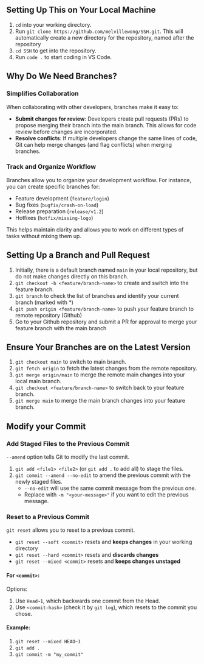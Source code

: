 ## Setting Up This on Your Local Machine

1. `cd` into your working directory.
2. Run `git clone https://github.com/melvillewong/SSH.git`. This will automatically create a new directory for the repository, named after the repository
3. `cd SSH` to get into the repository.
4. Run `code .` to start coding in VS Code.

## Why Do We Need Branches?

### Simplifies Collaboration

When collaborating with other developers, branches make it easy to:

-   **Submit changes for review**: Developers create pull requests (PRs) to propose merging their branch into the main branch. This allows for code review before changes are incorporated.
-   **Resolve conflicts**: If multiple developers change the same lines of code, Git can help merge changes (and flag conflicts) when merging branches.

### Track and Organize Workflow

Branches allow you to organize your development workflow. For instance, you can create specific branches for:

-   Feature development (`feature/login`)
-   Bug fixes (`bugfix/crash-on-load`)
-   Release preparation (`release/v1.2`)
-   Hotfixes (`hotfix/missing-logo`)

This helps maintain clarity and allows you to work on different types of tasks without mixing them up.

## Setting Up a Branch and Pull Request

1. Initially, there is a default branch named `main` in your local repository, but do not make changes directly on this branch.
2. `git checkout -b <feature/branch-name>` to create and switch into the feature branch.
3. `git branch` to check the list of branches and identify your current branch (marked with \*)
4. `git push origin <feature/branch-name>` to push your feature branch to remote repository (Github)
5. Go to your Github repository and submit a PR for approval to merge your feature branch with the main branch

## Ensure Your Branches are on the Latest Version

1. `git checkout main` to switch to main branch.
2. `git fetch origin` to fetch the latest changes from the remote repository.
3. `git merge origin/main` to merge the remote main changes into your local main branch.
4. `git checkout <feature/branch-name>` to switch back to your feature branch.
5. `git merge main` to merge the main branch changes into your feature branch.

## Modify your Commit

### Add Staged Files to the Previous Commit
`--amend` option tells Git to modify the last commit.

1. `git add <file1> <file2>` (or `git add .` to add all) to stage the files.
2. `git commit --amend --no-edit` to amend the previous commit with the newly staged files.
    + `--no-edit` will use the same commit message from the previous one.
    + Replace with `-m "<your-message>"` if you want to edit the previous message.

### Reset to a Previous Commit
`git reset` allows you to reset to a previous commit.

+ `git reset --soft <commit>` resets and **keeps changes** in your working directory
+ `git reset --hard <commit>` resets and **discards changes**
+ `git reset --mixed <commit>` resets and **keeps changes unstaged**

#### For `<commit>`:
Options:
1. Use `Head~1`, which backwards one commit from the Head.
2. Use `<commit-hash>` (check it by `git log`), which resets to the commit you chose.

#### Example:
1. `git reset --mixed HEAD~1`
2. `git add .`
3. `git commit -m "my_commit"`